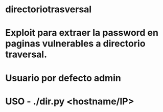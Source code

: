 # directoriotrasversal
# Exploit para extraer la password en paginas vulnerables a directorio traversal.
# Usuario por defecto admin
# USO - ./dir.py <hostname/IP>
